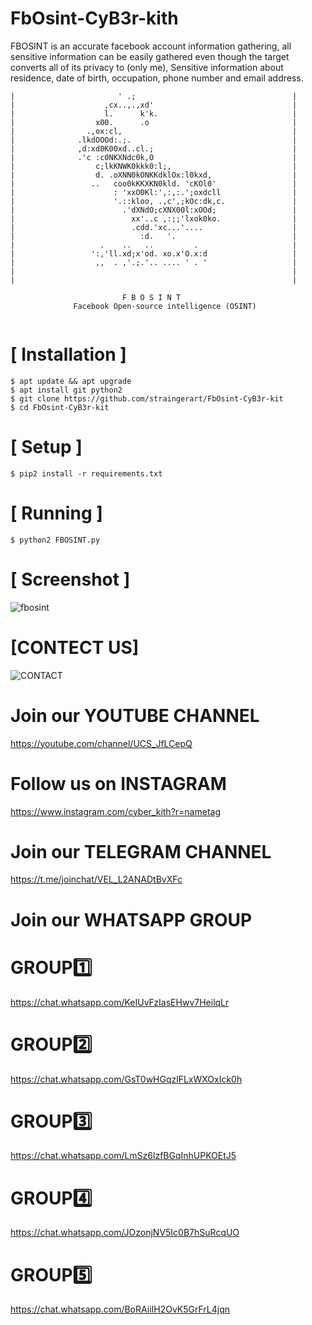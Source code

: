 # FbOsint-CyB3r-kith
FBOSINT is an accurate facebook account information gathering, all sensitive information can be easily gathered even though the target converts all of its privacy to (only me), Sensitive information about residence, date of birth, occupation, phone number and email address.


```
|                       ' .;                                   |
|                    ,cx..,.,xd'                               |
|                    l.      k'k.                              |
|                  x00.      .o                                |
|                .,ox:cl,                                      |
|              .lkdOOOd:.;.                                    |
|              ,d:xd0K00xd..cl.;                               |
|              .'c :c0NKXNdc0k,O                               |
|                  c;lkKNWK0kkk0:l;,                           |
|                  d. .oXNN0kONKKdklOx:l0kxd,                  |
|                 ..   coo0kKKXKN0kld. 'cKOl0'                 |
|                      : 'xxO0Kl:',:,:.';oxdcll                |
|                      '.::kloo, .,c',;kOc:dk,c.               |
|                        .'dXNdO;cXNX00l:xOOd;                 |
|                          xx'..c ,:;;'lxok0ko.                |
|                          .cdd.'xc...'....                    |
|                            :d.   '.                          |
|                   .    ..   ..         .                     |
|                 ':,'ll.xd;x'od. xo.x'O.x:d                   |
|                  ,,  . ,'.;.'.. .... ' . '                   |
|                                                              |
|                                                              |   
                       
                         F B O S I N T
              Facebook Open-source intelligence (OSINT)
                             
```


# [ Installation ]
```
$ apt update && apt upgrade
$ apt install git python2
$ git clone https://github.com/straingerart/FbOsint-CyB3r-kit
$ cd FbOsint-CyB3r-kit
```

# [ Setup ]
```
$ pip2 install -r requirements.txt
```
# [ Running ]
```
$ python2 FBOSINT.py
```

# [ Screenshot ]

![fbosint](https://user-images.githubusercontent.com/62640070/127774053-27f37f1e-99c9-436d-880a-d962c1fd3557.png)

# [CONTECT US]

![CONTACT](https://user-images.githubusercontent.com/62640070/127774253-eb3a13c1-3d3a-4573-bcdc-b1f47e8e4fc0.jpg)

# Join our YOUTUBE CHANNEL
https://youtube.com/channel/UCS_JfLCepQ

# Follow us on  INSTAGRAM 
https://www.instagram.com/cyber_kith?r=nametag

# Join our TELEGRAM CHANNEL
https://t.me/joinchat/VEL_L2ANADtBvXFc

# Join our WHATSAPP GROUP

# GROUP1️⃣ 
https://chat.whatsapp.com/KeIUvFzIasEHwv7HeilqLr
# GROUP2️⃣
https://chat.whatsapp.com/GsT0wHGqzlFLxWXOxIck0h
# GROUP3️⃣
https://chat.whatsapp.com/LmSz6lzfBGqInhUPKOEtJ5
# GROUP4️⃣
https://chat.whatsapp.com/JOzonjNV5Ic0B7hSuRcqUO
# GROUP5️⃣
https://chat.whatsapp.com/BoRAiiIH2OvK5GrFrL4jqn


